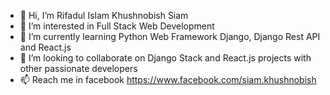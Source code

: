 - 👋 Hi, I’m Rifadul Islam Khushnobish Siam
- 👀 I’m interested in Full Stack Web Development
- 🌱 I’m currently learning Python Web Framework Django, Django Rest API and React.js
- 💞️ I’m looking to collaborate on Django Stack and React.js projects with other passionate developers
- 📫 Reach me in facebook https://www.facebook.com/siam.khushnobish
<!---
rifadul/rifadul is a ✨ special ✨ repository because its `README.md` (this file) appears on your GitHub profile.
You can click the Preview link to take a look at your changes.
--->
